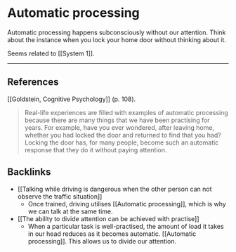 # Automatic processing
Automatic processing happens subconsciously without our attention. Think about the instance when you lock your home door without thinking about it.

Seems related to [[System 1]].

---
## References
[[Goldstein, Cognitive Psychology]] (p. 108).
> Real-life experiences are filled with examples of automatic processing because there are many things that we have been practising for years. For example, have you ever wondered, after leaving home, whether you had locked the door and returned to find that you had? Locking the door has, for many people, become such an automatic response that they do it without paying attention.

## Backlinks
* [[Talking while driving is dangerous when the other person can not observe the traffic situation]]
	* Once trained, driving utilises [[Automatic processing]], which is why we can talk at the same time.
* [[The ability to divide attention can be achieved with practise]]
	* When a particular task is well-practised, the amount of load it takes in our head reduces as it becomes automatic. [[Automatic processing]]. This allows us to divide our attention.

<!-- #evergreen -->

<!-- {BearID:697A30F7-2A5D-47D5-AA5A-2F0F3E3CC027-652-000001CEBE9A9999} -->
